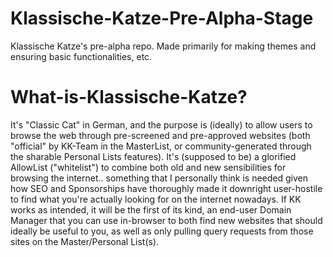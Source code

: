 # Klassische-Katze-Pre-Alpha-Stage
Klassische Katze's pre-alpha repo. Made primarily for making themes and ensuring basic functionalities, etc.


# What-is-Klassische-Katze?
It's "Classic Cat" in German, and the purpose is (ideally) to allow users to browse the web through pre-screened and pre-approved websites (both "official" by KK-Team in the MasterList, or community-generated through the sharable Personal Lists features).
It's (supposed to be) a glorified AllowList ("whitelist") to combine both old and new sensibilities for browsing the internet.. something that I personally think is needed given how SEO and Sponsorships have thoroughly made it downright user-hostile to find what you're actually looking for on the internet nowadays.
If KK works as intended, it will be the first of its kind, an end-user Domain Manager that you can use in-browser to both find new websites that should ideally be useful to you, as well as only pulling query requests from those sites on the Master/Personal List(s).
